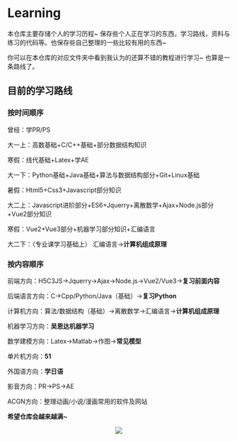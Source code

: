 # Learning
本仓库主要存储个人的学习历程~ 保存些个人正在学习的东西，学习路线，资料与练习的代码等。也保存些自己整理的一些比较有用的东西~ 

你可以在本仓库的对应文件夹中看到我认为的还算不错的教程进行学习~ 也算是一条路线了。




## 目前的学习路线

### 按时间顺序

曾经：学PR/PS

大一上：高数基础+C/C++基础+部分数据结构知识

寒假：线代基础+Latex+学AE

大一下：Python基础+Java基础+算法与数据结构部分+Git+Linux基础

暑假：Html5+Css3+Javascript部分知识

大二上：Javascript进阶部分+ES6+Jquerry+离散数学+Ajax+Node.js部分+Vue2部分知识

寒假：Vue2+Vue3部分+机器学习部分知识+汇编语言

大二下：（专业课学习基础上） 汇编语言->**计算机组成原理**

### 按内容顺序

前端方向：H5C3JS->Jquerry->Ajax->Node.js->Vue2/Vue3->**复习前面内容**

后端语言方向：C->Cpp/Python/Java（基础）->**复习Python**

计算机方向：算法/数据结构（基础）->离散数学->汇编语言->**计算机组成原理**

机器学习方向：**吴恩达机器学习**

数学建模方向：Latex->Matlab->作图->**常见模型**

单片机方向：**51**

外国语方向：**学日语**

影音方向：PR->PS->AE

ACGN方向：整理动画/小说/漫画常用的软件及网站

**希望仓库会越来越满~**
<div style="text-align:center"><img src="https://i.ibb.co/gmhq0Rk/illust-87053561-20220320-160245.png" /></div>

